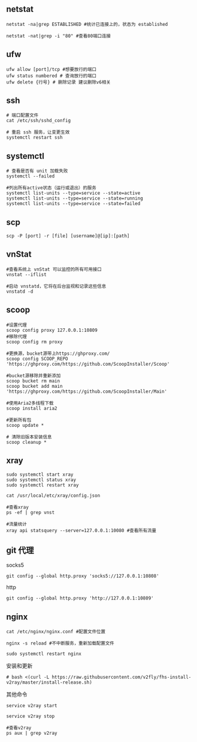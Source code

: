 ## netstat

```shell
netstat -na|grep ESTABLISHED #统计已连接上的，状态为 established

netstat -nat|grep -i "80" #查看80端口连接
```

## ufw

```shell
ufw allow [port]/tcp #想要放行的端口
ufw status numbered # 查询放行的端口
ufw delete {行号} # 删除记录 建议删除v6相关
```

## ssh

```shell
# 端口配置文件
cat /etc/ssh/sshd_config

# 重启 ssh 服务，让变更生效
systemctl restart ssh
```

## systemctl

```shell
# 查看是否有 unit 加载失败
systemctl --failed

#列出所有active状态（运行或退出）的服务
systemctl list-units --type=service --state=active
systemctl list-units --type=service --state=running
systemctl list-units --type=service --state=failed
```

## scp

```shell
scp -P [port] -r [file] [username]@[ip]:[path]
```

## vnStat

```shell
#查看系统上 vnStat 可以监控的所有可用接口
vnstat --iflist

#启动 vnstatd，它将在后台监视和记录这些信息
vnstatd -d
```

## scoop

```shell
#设置代理
scoop config proxy 127.0.0.1:10809
#移除代理
scoop config rm proxy

#更换源，bucket源带上https://ghproxy.com/
scoop config SCOOP_REPO 'https://ghproxy.com/https://github.com/ScoopInstaller/Scoop'

#bucket源移除并重新添加
scoop bucket rm main
scoop bucket add main 'https://ghproxy.com/https://github.com/ScoopInstaller/Main'

#使用Aria2多线程下载
scoop install aria2

#更新所有包
scoop update *

# 清除旧版本安装信息
scoop cleanup *
```

## xray

```shell
sudo systemctl start xray
sudo systemctl status xray
sudo systemctl restart xray

cat /usr/local/etc/xray/config.json

#查看xray
ps -ef | grep vnst

#流量统计
xray api statsquery --server=127.0.0.1:10080 #查看所有流量
```

## git 代理

socks5

```shell
git config --global http.proxy 'socks5://127.0.0.1:10808'
```

http

```shell
git config --global http.proxy 'http://127.0.0.1:10809'
```

## nginx

```shell
cat /etc/nginx/nginx.conf #配置文件位置

nginx -s reload #不中断服务，重新加载配置文件

sudo systemctl restart nginx
```

安装和更新

```shell
# bash <(curl -L https://raw.githubusercontent.com/v2fly/fhs-install-v2ray/master/install-release.sh)
```

其他命令

```shell
service v2ray start

service v2ray stop

#查看v2ray
ps aux | grep v2ray
```
